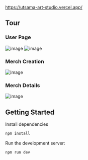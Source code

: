 https://utsama-art-studio.vercel.app/

## Tour
### User Page
![image](https://github.com/user-attachments/assets/c6b910f6-2807-469e-9dd9-1a3e1633f205)
![image](https://github.com/user-attachments/assets/e6bcd0be-fdb0-4a72-9a15-f347efed06fb)

### Merch Creation
![image](https://github.com/user-attachments/assets/507e8f67-58c5-42d3-a63c-d1802489e3d3)
### Merch Details
![image](https://github.com/user-attachments/assets/af196574-78e5-4ed6-9edc-7798b87097f0)

## Getting Started
Install dependencies
```bash
npm install
```

Run the development server:
```bash
npm run dev
```
